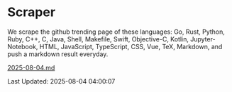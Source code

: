 # Scraper

We scrape the github trending page of these languages: Go, Rust, Python, Ruby, C++, C, Java, Shell, Makefile, Swift, Objective-C, Kotlin, Jupyter-Notebook, HTML, JavaScript, TypeScript, CSS, Vue, TeX, Markdown, and push a markdown result everyday.

[2025-08-04.md](https://github.com/yangwenmai/github-trending-backup/blob/master/2025-08-04.md)

Last Updated: 2025-08-04 04:00:07